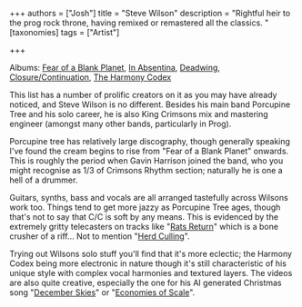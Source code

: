 +++
authors = ["Josh"]
title = "Steve Wilson"
description = "Rightful heir to the prog rock throne, having remixed or remastered all the classics. "
[taxonomies]
tags = ["Artist"]

+++

Albums: [Fear of a Blank Planet](https://youtube.com/playlist?list=OLAK5uy_kt96NtKezy_p8WZ3zpC3yz3M3Grt7k1cc&si=Y9nZaWaWfTn5XYql), [In Absentina](https://youtube.com/playlist?list=PLiN-7mukU_RHWauZcHg16XRwdpUxpURrY&si=OdTw9WdU1dWcYxaA), [Deadwing](https://youtube.com/playlist?list=PLiN-7mukU_RH3dujID9Vk1VQQuISEIGok&si=aKRbc7NGwUo6GN_e), [Closure/Continuation](https://youtube.com/playlist?list=PLMzepslwWUzrVvnd9xpfmpjjHpcwxgS2X&si=5SMxCPTisQ9ewwIG), [The Harmony Codex](https://youtube.com/playlist?list=PLiN-7mukU_RGryGMycSFeI6e9gJIMOYqE&si=zAlaShwNCwhMGcU0)

This list has a number of prolific creators on it as you may have already noticed, and Steve Wilson is no different. Besides his main band Porcupine Tree and his solo career, he is also King Crimsons mix and mastering engineer (amongst many other bands, particularly in Prog). 

Porcupine tree has relatively large discography, though generally speaking I've found the cream begins to rise from "Fear of a Blank Planet" onwards. This is roughly the period when Gavin Harrison joined the band, who you might recognise as 1/3 of Crimsons Rhythm section; naturally he is one a hell of a drummer.

Guitars, synths, bass and vocals are all arranged tastefully across Wilsons work too. Things tend to get more jazzy as Porcupine Tree ages, though that's not to say that C/C is soft by any means. This is evidenced by the extremely gritty telecasters on tracks like "[Rats Return](https://youtu.be/_8yjtkTitsA?si=QnBlpO63SJCgaQO5)" which is a bone crusher of a riff... Not to mention "[Herd Culling](https://youtu.be/_8yjtkTitsA?si=QnBlpO63SJCgaQO5)".

Trying out Wilsons solo stuff you'll find that it's more eclectic; the Harmony Codex being more electronic in nature though it's still characteristic of his unique style with complex vocal harmonies and textured layers. The videos are also quite creative, especially the one for his AI generated Christmas song "[December Skies](https://www.youtube.com/watch?v=lQHqxPvzOI8)" or "[Economies of Scale](https://www.youtube.com/watch?v=wmtyvKz8ubQ)".